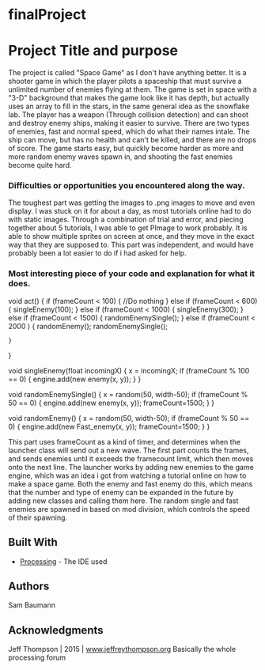 # finalProject

# Project Title and purpose

The project is called "Space Game" as I don't have anything better. It is a shooter game in  which the player pilots a spaceship that must survive a unlimited number of enemies flying at them. The game is set in space with a "3-D" background that makes the game look like it has depth, but actually uses an array to fill in the stars, in the same  general idea as the snowflake lab. The player has a weapon (Through collision detection) and can shoot and destroy enemy ships, making it easier to survive. There are two types of enemies, fast and normal speed, which do what their names intale. The ship can move, but has no health and can't be killed, and there are no drops of score. The game starts easy, but quickly become harder as more and more random enemy waves spawn in, and shooting the fast enemies become quite hard. 

### Difficulties or opportunities you encountered along the way.

The toughest part was getting the images to .png images to move and even display. I was stuck on it for about a day, as most tutorials online had to do with static images. Through a combination of trial and error, and piecing together about 5 tutorials, I was able to get PImage to work probably. It is able to show multiple sprites on screen at once, and they move in the exact way that they are supposed to. This part was independent, and would have probably been a lot easier to do if i had asked for help.

### Most interesting piece of your code and explanation for what it does.

void act() {
    if (frameCount < 100) {
      //Do nothing
    } else if (frameCount < 600) {
      singleEnemy(100);
    } else if (frameCount < 1000) {
      singleEnemy(300);
    } else if (frameCount < 1500) {
      randomEnemySingle();
    } else if (frameCount < 2000 ) {
     randomEnemy();
     randomEnemySingle();
     
      
    }
  }

  void singleEnemy(float incomingX) {
    x = incomingX;
    if (frameCount % 100 == 0) {
      engine.add(new enemy(x, y));
    }
  }
  
  void randomEnemySingle() {
    x = random(50, width-50);
    if (frameCount % 50 == 0) {
      engine.add(new enemy(x, y));
      frameCount=1500;
    }
  }

  void randomEnemy() {
    x = random(50, width-50);
    if (frameCount % 50 == 0) {
      engine.add(new Fast_enemy(x, y));
      frameCount=1500;
    }
  }


This part uses frameCount as a kind of timer, and determines when the launcher class will send out a new wave. The first part counts the frames, and sends enemies until it exceeds the framecount limit, which then moves onto the next line. The launcher works by adding new enemies to the game engine, which was an idea i got from watching a tutorial online on how to make a space game. Both the enemy and fast enemy do this, which means that the number and type of enemy can be expanded in the future by adding new classes and calling them here. The random single and fast enemies are spawned in based on mod division, which controls the speed of their spawning. 

## Built With

* [Processing](https://processing.org/) - The IDE used

## Authors

Sam Baumann

## Acknowledgments

Jeff Thompson | 2015 | www.jeffreythompson.org
Basically the whole processing forum
